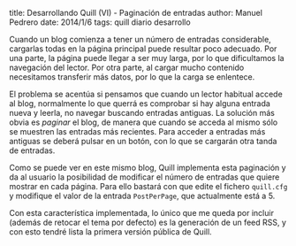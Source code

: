 title: Desarrollando Quill (VI) - Paginación de entradas
author: Manuel Pedrero
date: 2014/1/6
tags: quill
      diario desarrollo

Cuando un blog comienza a tener un número de entradas considerable, cargarlas todas en la página principal puede resultar poco adecuado. Por una parte, la página puede llegar a ser muy larga, por lo que dificultamos la navegación del lector. Por otra parte, al cargar mucho contenido necesitamos transferir más datos, por lo que la carga se enlentece.

El problema se acentúa si pensamos que cuando un lector habitual accede al blog, normalmente lo que querrá es comprobar si hay alguna entrada nueva y leerla, no navegar buscando entradas antiguas. La solución más obvia es *paginar* el blog, de manera que cuando se acceda al mismo sólo se muestren las entradas más recientes. Para acceder a entradas más antiguas se deberá pulsar en un botón, con lo que se cargarán otra tanda de entradas.

Como se puede ver en este mismo blog, Quill implementa esta paginación y da al usuario la posibilidad de modificar el número de entradas que quiere mostrar en cada página. Para ello bastará con que edite el fichero `quill.cfg` y modifique el valor de la entrada `PostPerPage`, que actualmente está a 5.

Con esta característica implementada, lo único que me queda por incluir (además de retocar el tema por defecto) es la generación de un feed RSS, y con esto tendré lista la primera versión pública de Quill.

